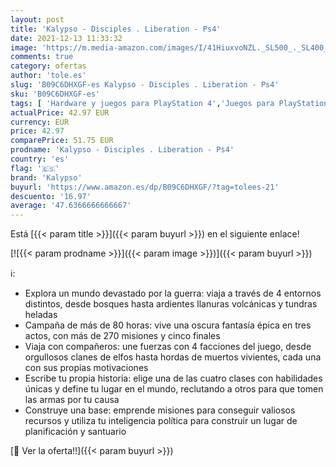 ```yaml
---
layout: post
title: 'Kalypso - Disciples . Liberation - Ps4'
date: 2021-12-13 11:33:32
image: 'https://m.media-amazon.com/images/I/41HiuxvoNZL._SL500_._SL400_.jpg'
comments: true
category: ofertas
author: 'tole.es'
slug: 'B09C6DHXGF-es Kalypso - Disciples . Liberation - Ps4'
sku: 'B09C6DHXGF-es'
tags: [ 'Hardware y juegos para PlayStation 4','Juegos para PlayStation 4','Videojuegos','kalypso','ps4', ]
actualPrice: 42.97 EUR
currency: EUR
price: 42.97
comparePrice: 51.75 EUR
prodname: 'Kalypso - Disciples . Liberation - Ps4'
country: 'es'
flag: '🇪🇸'
brand: 'Kalypso'
buyurl: 'https://www.amazon.es/dp/B09C6DHXGF/?tag=tolees-21'
descuento: '16.97'
average: '47.6366666666667'
---
```


Está [{{< param title >}}]({{< param buyurl >}}) en el siguiente enlace!

[![{{< param prodname >}}]({{< param image >}})]({{< param buyurl >}})

ℹ️:

- Explora un mundo devastado por la guerra: viaja a través de 4 entornos distintos, desde bosques hasta ardientes llanuras volcánicas y tundras heladas
- Campaña de más de 80 horas: vive una oscura fantasía épica en tres actos, con más de 270 misiones y cinco finales
- Viaja con compañeros: une fuerzas con 4 facciones del juego, desde orgullosos clanes de elfos hasta hordas de muertos vivientes, cada una con sus propias motivaciones
- Escribe tu propia historia: elige una de las cuatro clases con habilidades únicas y define tu lugar en el mundo, reclutando a otros para que tomen las armas por tu causa
- Construye una base: emprende misiones para conseguir valiosos recursos y utiliza tu inteligencia política para construir un lugar de planificación y santuario

[🛒 Ver la oferta!!]({{< param buyurl >}})
